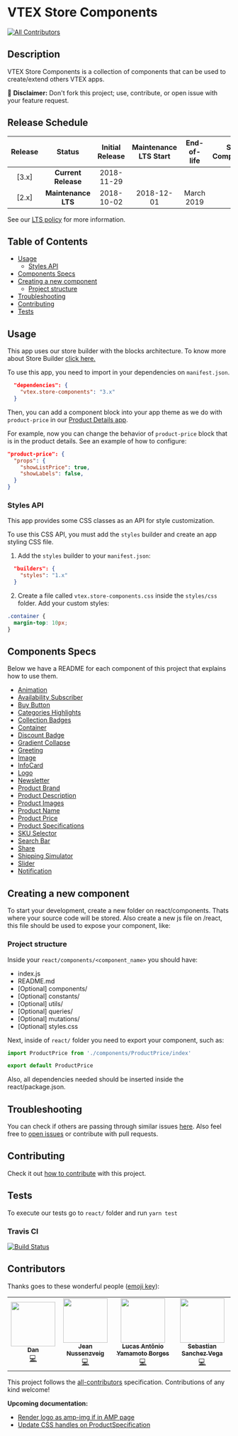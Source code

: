 # VTEX Store Components
[![All Contributors](https://img.shields.io/badge/all_contributors-1-orange.svg?style=flat-square)](#contributors)

## Description

VTEX Store Components is a collection of components that can be used to create/extend others VTEX apps.

:loudspeaker: **Disclaimer:** Don't fork this project; use, contribute, or open issue with your feature request.

## Release Schedule

| Release |       Status        | Initial Release | Maintenance LTS Start | End-of-life | Store Compatibility |
| :-----: | :-----------------: | :-------------: | :-------------------: | :---------: | :-----------------: |
|  [3.x]  | **Current Release** |   2018-11-29    |                       |             |         2.x         |
|  [2.x]  | **Maintenance LTS** |   2018-10-02    |      2018-12-01       | March 2019  |         1.x         |

See our [LTS policy](https://github.com/vtex-apps/awesome-io#lts-policy) for more information.

## Table of Contents

- [Usage](#usage)
  - [Styles API](#styles-api)
- [Components Specs](#components-specs)
- [Creating a new component](#creating-a-new-component)
  - [Project structure](#project-structure)
- [Troubleshooting](#troubleshooting)
- [Contributing](#contributing)
- [Tests](#tests)

## Usage

This app uses our store builder with the blocks architecture. To know more about Store Builder [click here.](https://help.vtex.com/en/tutorial/understanding-storebuilder-and-stylesbuilder#structuring-and-configuring-our-store-with-object-object)

To use this app, you need to import in your dependencies on `manifest.json`.

```json
  "dependencies": {
    "vtex.store-components": "3.x"
  }
```

Then, you can add a component block into your app theme as we do with `product-price` in our [Product Details app](https://github.com/vtex-apps/product-details/blob/master/store/blocks.json).

For example, now you can change the behavior of `product-price` block that is in the product details. See an example of how to configure:

```json
"product-price": {
  "props": {
    "showListPrice": true,
    "showLabels": false,
  }
}
```

### Styles API

This app provides some CSS classes as an API for style customization.

To use this CSS API, you must add the `styles` builder and create an app styling CSS file.

1. Add the `styles` builder to your `manifest.json`:

```json
  "builders": {
    "styles": "1.x"
  }
```

2. Create a file called `vtex.store-components.css` inside the `styles/css` folder. Add your custom styles:

```css
.container {
  margin-top: 10px;
}
```

## Components Specs

Below we have a README for each component of this project that explains how to use them.

- [Animation](Animation.md)
- [Availability Subscriber](AvailabilitySubscriber.md)
- [Buy Button](BuyButton.md)
- [Categories Highlights](CategoriesHighlights.md)
- [Collection Badges](CollectionBadges.md)
- [Container](Container.md)
- [Discount Badge](DiscountBadge.md)
- [Gradient Collapse](GradientCollapse.md)
- [Greeting](Greeting.md)
- [Image](Image.md)
- [InfoCard](InfoCard.md)
- [Logo](Logo.md)
- [Newsletter](Newsletter.md)
- [Product Brand](ProductBrand.md)
- [Product Description](ProductDescription.md)
- [Product Images](ProductImages.md)
- [Product Name](ProductName.md)
- [Product Price](ProductPrice.md)
- [Product Specifications](ProductSpecifications.md)
- [SKU Selector](SKUSelector.md)
- [Search Bar](SearchBar.md)
- [Share](Share.md)
- [Shipping Simulator](ShippingSimulator.md)
- [Slider](Slider.md)
- [Notification](Notification.md)

## Creating a new component

To start your development, create a new folder on react/components. Thats where your source code will be stored. Also create a new js file on /react, this file should be used to expose your component, like:

### Project structure

Inside your `react/components/<component_name>` you should have:

- index.js
- README.md
- [Optional] components/
- [Optional] constants/
- [Optional] utils/
- [Optional] queries/
- [Optional] mutations/
- [Optional] styles.css

Next, inside of `react/` folder you need to export your component, such as:

```js
import ProductPrice from './components/ProductPrice/index'

export default ProductPrice
```

Also, all dependencies needed should be inserted inside the react/package.json.

## Troubleshooting

You can check if others are passing through similar issues [here](https://github.com/vtex-apps/store-components/issues). Also feel free to [open issues](https://github.com/vtex-apps/store-components/issues/new) or contribute with pull requests.

## Contributing

Check it out [how to contribute](https://github.com/vtex-apps/awesome-io#contributing) with this project.

## Tests

To execute our tests go to `react/` folder and run `yarn test`

### Travis CI

[![Build Status](https://api.travis-ci.org/vtex-apps/store-components.svg?branch=master)](https://travis-ci.org/vtex-apps/store-components)

## Contributors

Thanks goes to these wonderful people ([emoji key](https://allcontributors.org/docs/en/emoji-key)):

<!-- ALL-CONTRIBUTORS-LIST:START - Do not remove or modify this section -->
<!-- prettier-ignore-start -->
<!-- markdownlint-disable -->
<table>
  <tr>
    <td align="center"><a href="https://github.com/hapoza"><img src="https://avatars3.githubusercontent.com/u/27775611?v=4" width="100px;" alt=""/><br /><sub><b>Dan</b></sub></a><br /><a href="https://github.com/vtex-apps/store-components/commits?author=hapoza" title="Code">💻</a></td>
    <td align="center"><a href="https://github.com/JNussens"><img src="https://avatars0.githubusercontent.com/u/7662734?v=4" width="100px;" alt=""/><br /><sub><b>Jean Nussenzveig</b></sub></a><br /><a href="https://github.com/vtex-apps/store-components/commits?author=JNussens" title="Code">💻</a></td>
    <td align="center"><a href="https://github.com/lucasayb"><img src="https://avatars2.githubusercontent.com/u/17356081?v=4" width="100px;" alt=""/><br /><sub><b>Lucas Antônio Yamamoto Borges</b></sub></a><br /><a href="https://github.com/vtex-apps/store-components/commits?author=lucasayb" title="Code">💻</a></td>
    <td align="center"><a href="https://t.co/LTjWBxRnqE"><img src="https://avatars3.githubusercontent.com/u/28419764?v=4" width="100px;" alt=""/><br /><sub><b>Sebastian Sanchez Vega</b></sub></a><br /><a href="https://github.com/vtex-apps/store-components/commits?author=sebaskun98" title="Code">💻</a></td>
  </tr>
</table>

<!-- markdownlint-enable -->
<!-- prettier-ignore-end -->
<!-- ALL-CONTRIBUTORS-LIST:END -->

This project follows the [all-contributors](https://github.com/all-contributors/all-contributors) specification. Contributions of any kind welcome!


**Upcoming documentation:**

 - [Render logo as amp-img if in AMP page](https://github.com/vtex-apps/store-components/pull/580)
 - [Update CSS handles on ProductSpecification](https://github.com/vtex-apps/store-components/pull/599)